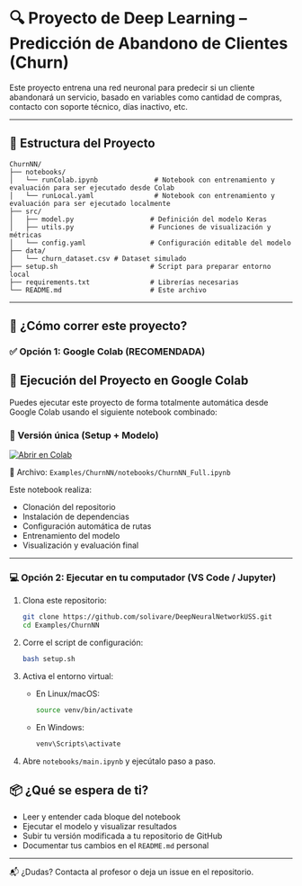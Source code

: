 # 🔍 Proyecto de Deep Learning – Predicción de Abandono de Clientes (Churn)

Este proyecto entrena una red neuronal para predecir si un cliente abandonará un servicio, basado en variables como cantidad de compras, contacto con soporte técnico, días inactivo, etc.

---

## 📁 Estructura del Proyecto

```
ChurnNN/
├── notebooks/
│   └── runColab.ipynb              # Notebook con entrenamiento y evaluación para ser ejecutado desde Colab
│   └── runLocal.yaml               # Notebook con entrenamiento y evaluación para ser ejecutado localmente
├── src/
│   ├── model.py                   # Definición del modelo Keras
│   ├── utils.py                   # Funciones de visualización y métricas
│   └── config.yaml                # Configuración editable del modelo
├── data/
│   └── churn_dataset.csv # Dataset simulado
├── setup.sh                       # Script para preparar entorno local
├── requirements.txt               # Librerías necesarias
└── README.md                      # Este archivo
```

---

## 🧪 ¿Cómo correr este proyecto?

### ✅ Opción 1: Google Colab (RECOMENDADA)

## 🚀 Ejecución del Proyecto en Google Colab

Puedes ejecutar este proyecto de forma totalmente automática desde Google Colab usando el siguiente notebook combinado:

### 🔄 Versión única (Setup + Modelo)

[![Abrir en Colab](https://colab.research.google.com/assets/colab-badge.svg)](https://colab.research.google.com/github/solivare/DeepNeuralNetworkUSS/blob/main/Examples/ChurnNN/notebooks/ChurnNN_Full.ipynb)

📁 Archivo: `Examples/ChurnNN/notebooks/ChurnNN_Full.ipynb`

Este notebook realiza:

- Clonación del repositorio
- Instalación de dependencias
- Configuración automática de rutas
- Entrenamiento del modelo
- Visualización y evaluación final

---

### 💻 Opción 2: Ejecutar en tu computador (VS Code / Jupyter)

1. Clona este repositorio:
   ```bash
   git clone https://github.com/solivare/DeepNeuralNetworkUSS.git
   cd Examples/ChurnNN
   ```

2. Corre el script de configuración:
   ```bash
   bash setup.sh
   ```

3. Activa el entorno virtual:
   - En Linux/macOS:
     ```bash
     source venv/bin/activate
     ```
   - En Windows:
     ```cmd
     venv\Scripts\activate
     ```

4. Abre `notebooks/main.ipynb` y ejecútalo paso a paso.

## 📦 ¿Qué se espera de ti?

- Leer y entender cada bloque del notebook
- Ejecutar el modelo y visualizar resultados
- Subir tu versión modificada a tu repositorio de GitHub
- Documentar tus cambios en el `README.md` personal

---

📬 ¿Dudas? Contacta al profesor o deja un issue en el repositorio.


